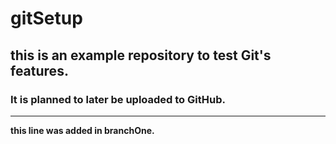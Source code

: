 # gitSetup
## this is an example repository to test Git's features.
### It is planned to later be uploaded to GitHub.
---
**this line was added in branchOne.**
